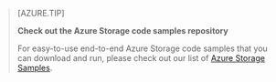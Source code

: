 > [AZURE.TIP]
> 
> **Check out the Azure Storage code samples repository**
> 
> For easy-to-use end-to-end Azure Storage code samples that you can download and run, please check out our list of [Azure Storage Samples](https://azure.microsoft.com/en-us/resources/samples/?service=storage).


